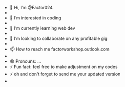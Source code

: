 - 👋 Hi, I’m @Factor024
- 
- 👀 I’m interested in coding
- 
- 🌱 I’m currently learning web dev
- 
- 💞️ I’m looking to collaborate on any profitable gig
- 
- 📫 How to reach me factorworkshop.outlook.com
- 
- 😄 Pronouns: ...
- ⚡ Fun fact: feel free to make adjustment on my codes
- ⚡ oh and don't forget to send me your updated version
- 

<!---
Factor024/Factor024 is a ✨ special ✨ repository because its `README.md` (this file) appears on your GitHub profile.
You can click the Preview link to take a look at your changes.
--->
